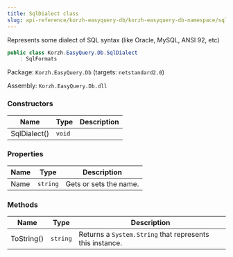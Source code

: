 ```yaml
---
title: SqlDialect class
slug: api-reference/korzh-easyquery-db/korzh-easyquery-db-namespace/sqldialect-class
---
```



Represents some dialect of SQL syntax (like Oracle, MySQL, ANSI 92, etc)
```csharp
public class Korzh.EasyQuery.Db.SqlDialect
    : SqlFormats

```
Package: `Korzh.EasyQuery.Db` (targets: `netstandard2.0`)

Assembly: `Korzh.EasyQuery.Db.dll`

### Constructors

| Name | Type | Description | 
| --- | --- | --- | 
| SqlDialect() | `void` |  | 


### Properties

| Name | Type | Description | 
| --- | --- | --- | 
| Name | `string` | Gets or sets the name. | 


### Methods

| Name | Type | Description | 
| --- | --- | --- | 
| ToString() | `string` | Returns a `System.String` that represents this instance. |